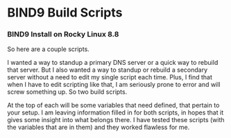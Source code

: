 # BIND9 Build Scripts

### BIND9 Install on Rocky Linux 8.8  

So here are a couple scripts.

I wanted a way to standup a primary DNS server or a quick way to rebuild that server.  But I also wanted a way to standup or rebuild a secondary server without a need to edit my single script each time.  Plus, I find that when I have to edit scripting like that, I am seriously prone to error and will screw something up.  So two build scripts.  

At the top of each will be some variables that need defined, that pertain to your setup.  I am leaving information filled in for both scripts, in hopes that it gives some insight into what belongs there.  I have tested these scripts (with the variables that are in them) and they worked flawless for me.  

